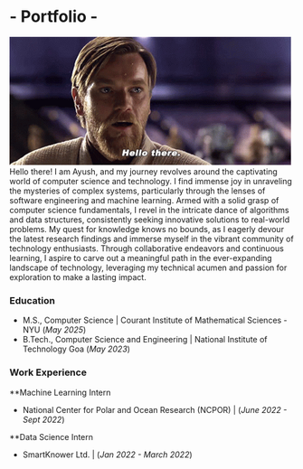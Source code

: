 # - Portfolio -

![Hello-There](/assets/star-wars-obi-wan-kenobi.gif)
Hello there! I am Ayush, and my journey revolves around the captivating world of computer science and technology. I find immense joy in unraveling the mysteries of complex systems, particularly through the lenses of software engineering and machine learning. Armed with a solid grasp of computer science fundamentals, I revel in the intricate dance of algorithms and data structures, consistently seeking innovative solutions to real-world problems. My quest for knowledge knows no bounds, as I eagerly devour the latest research findings and immerse myself in the vibrant community of technology enthusiasts. Through collaborative endeavors and continuous learning, I aspire to carve out a meaningful path in the ever-expanding landscape of technology, leveraging my technical acumen and passion for exploration to make a lasting impact.

### Education
- M.S., Computer Science	| Courant Institute of Mathematical Sciences - NYU (_May 2025_)	 			        		
- B.Tech., Computer Science and Engineering | National Institute of Technology Goa (_May 2023_)
  
### Work Experience
**Machine Learning Intern
- National Center for Polar and Ocean Research (NCPOR) | (_June 2022 - Sept 2022_)

**Data Science Intern
- SmartKnower Ltd. | (_Jan 2022 - March 2022_)
